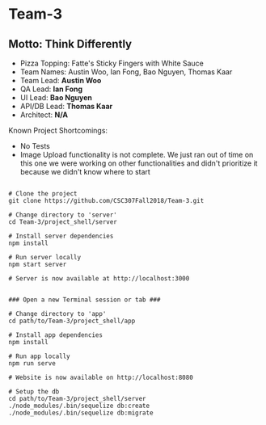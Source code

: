 # Team-3
## Motto: Think Differently
* Pizza Topping: Fatte's Sticky Fingers with White Sauce
* Team Names: Austin Woo, Ian Fong, Bao Nguyen, Thomas Kaar
* Team Lead: **Austin Woo**
* QA Lead: **Ian Fong**
* UI Lead: **Bao Nguyen**
* API/DB Lead: **Thomas Kaar**
* Architect: **N/A**


Known Project Shortcomings:
  * No Tests
  * Image Upload functionality is not complete.
    We just ran out of time on this one we were working on other functionalities and didn't prioritize it because we didn't know where to start

```shell

# Clone the project
git clone https://github.com/CSC307Fall2018/Team-3.git

# Change directory to 'server'
cd Team-3/project_shell/server

# Install server dependencies
npm install 

# Run server locally
npm start server

# Server is now available at http://localhost:3000


### Open a new Terminal session or tab ###

# Change directory to 'app'
cd path/to/Team-3/project_shell/app

# Install app dependencies
npm install

# Run app locally
npm run serve

# Website is now available on http://localhost:8080

# Setup the db
cd path/to/Team-3/project_shell/server
./node_modules/.bin/sequelize db:create
./node_modules/.bin/sequelize db:migrate
```



